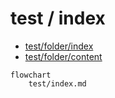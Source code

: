 # test / index

- [test/folder/index](./folder/index.md)
- [test/folder/content](./folder/content.md)

```mermaid
flowchart
    test/index.md
```
